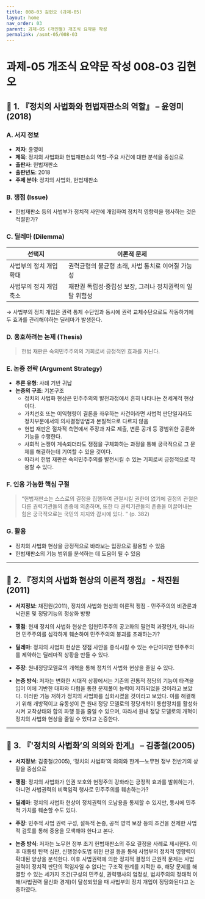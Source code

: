 ```yaml
---
title: 008-03 김현오 (과제-05)
layout: home
nav_order: 03
parent: 과제-05 (개인별) 개조식 요약문 작성
permalink: /asmt-05/008-03
---
```


# 과제-05 개조식 요약문 작성 008-03 김현오 

## 📘 1. 『정치의 사법화와 헌법재판소의 역할』 – 윤영미(2018)

### A. 서지 정보  
- **저자**: 윤영미
- **제목**: 정치의 사법화와 헌법재판소의 역할-주요 사건에 대한 분석을 중심으로
- **출판사**: 헌법재판소
- **출판년도**: 2018
- **주제 분야**: 정치의 사법화, 헌법재판소


### B. 쟁점 (Issue)  
- 헌법재판소 등의 사법부가 정치적 사안에 개입하여 정치적 영향력을 행사하는 것은 적절한가?

### C. 딜레마 (Dilemma)  

| 선택지 | 이론적 문제 |
|--------|-------------|
| 사법부의 정치 개입 확대 | 권력균형의 불균형 초래, 사법 통치로 이어질 가능성 |
| 사법부의 정치 개입 축소 | 재판권 독립성·중립성 보장, 그러나 정치권력의 일탈 위험성 |

→ 사법부의 정치 개입은 권력 통제 수단임과 동시에 권력 교체수단으로도 작동하기에 두 효과를 관리해야하는 딜레마가 발생한다.

### D. 옹호하려는 논제 (Thesis)  
> 헌법 재판은 숙의민주주의의 기회로써 긍정적인 효과를 지닌다.

### E. 논증 전략 (Argument Strategy)  
- **추론 유형**: 사례 기반 귀납
- **논증의 구조**:
  기본구조
  - 정치의 사법화 현상은 민주주의의 발전과정에서 흔히 나타나는 전세계적 현상이다. 
  - 가치선호 또는 이익형량이 결론을 좌우하는 사건이라면 사법적 판단일지라도 정치부문에서의 의사결정방법과 본질적으로 다르지 않음
  - 헌법 재판은 절차적 측면에서 주장과 자료 제출, 변론 공개 등 광범위한 공론화 기능을 수행한다.
   - 사회적 논쟁이 계속되더라도 쟁점을 구체화하는 과정을 통해 궁극적으로 그 문제를 해결하는데 기여할 수 있을 것이다.
  - 따라서 헌법 재판은 숙의민주주의를 발전시킬 수 있는 기회로써 긍정적으로 작용할 수 있다.

### F. 인용 가능한 핵심 구절
> “헌법재판소는 스스로의 결정을 집행하여 관철시킬 권한이 없기에 결정의 관철은 다른 권력기관들의 존중에 의존하며, 또한 타 권력기관들의 존중을 이끌어내는 힘은 궁극적으로는 국민의 지지와 감시에 있다. ” (p. 382)  

### G. 활용
- 정치의 사법화 현상을 긍정적으로 바라보는 입장으로 활용할 수 있음
- 헌법재판소의 기능 범위를 분석하는 데 도움이 될 수 있음

---

## 📘 2. 『정치의 사법화 현상의 이론적 쟁점』 - 채진원(2011)

- **서지정보**: 채진원(2011), 정치의 사법화 현상의 이론적 쟁점 - 민주주의의 비관론과 낙관론 및 정당기능의 정상화 방향

- **쟁점**: 현재 정치의 사법화 현상은 입헌민주주의 공고화의 필연적 과정인가, 아니라면 민주주의를 심각하게 훼손하여 민주주의의 붕괴를 초래하는가?
- **딜레마**: 정치의 사법화 현상은 쟁점 사안을 종식시킬 수 있는 수단이지만 민주주의를 제약하는 딜레마적 상황을 만들 수 있다.
- **주장**:  원내정당모델로의 개혁을 통해 정치의 사법화 현상을 줄일 수 있다.
- **논증 방식**: 저자는 변화한 시대적 상황에서는 기존의 전통적 정당의 기능이 타격을 입어 이에 기반한 대화와 타협을 통한 문제풀이 능력이 저하되었을 것이라고 보았다. 이러한 기능 저하가 정치의 사법화를 심화시켰을 것이라고 보았다. 이를 해결해기 위해 개방적이고 유동성이 큰 원내 정당 모델로의 정당개혁이 통합정치를 활성화시켜 교착상태와 합의 파행 등을 줄일 수 있으며, 따라서 원내 정당 모델로의 개혁이 정치의 사법화 현상을 줄일 수 있다고 논증한다.

---

## 📘 3. 『'정치의 사법화’의 의의와 한계』 – 김종철(2005)

- **서지정보**: 김종철(2005),  ‘정치의 사법화’의 의의와 한계―노무현 정부 전반기의 상황을 중심으로

- **쟁점**: 정치의 사법화가 인권 보호와 헌정주의 강화라는 긍정적 효과를 발휘하는가, 아니면 사법권력의 비책임적 행사로 민주주의를 훼손하는가?   
- **딜레마**: 정치의 사법화 현상이 정치권력의 오남용을 통제할 수 있지만, 동시에 민주적 가치를 훼손할 수도 있다.
- **주장**: 민주적 사법 권력 구성, 설득적 논증, 공적 영역 보장 등의 조건을 전제한 사법적 검토를 통해 중용을 모색해야 한다고 본다.
- **논증 방식**: 저자는 노무현 정부 초기 헌법재판소의 주요 결정을 사례로 제시한다. 이후 대통령 탄핵 심판, 신행정수도법 위헌 판결 등을 통해 사법부의 정치적 영향력이 확대된 양상을 분석한다. 이후 사법권력에 의한 정치적 결정의 근원적 문제는 사법 권력이 정치적 판단의 적임자일 수 없다는 구조적 한계를 지적한 후, 해당 문제를 해결할 수 있는 세가지 조건(구성의 민주성,  권력행사의 엄정성, 법치주의의 정태적 이해/사법권력 물신화 경계)이 달성되었을 때 사법부의 정치 개입이 정당화된다고 논증하였다.